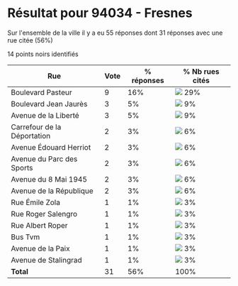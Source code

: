 # Résultat pour 94034 - Fresnes

Sur l'ensemble de la ville il y a eu 55 réponses dont 31 réponses avec une rue citée (56%)

14 points noirs identifiés

| Rue | Vote | % réponses | % Nb rues cités|
|-----|------|------------|----------------|
| Boulevard Pasteur | 9 | 16% | <img src="../../img/bar_29.gif" />&nbsp;29%|
| Boulevard Jean Jaurès | 3 | 5% | <img src="../../img/bar_9.gif" />&nbsp;9%|
| Avenue de la Liberté | 3 | 5% | <img src="../../img/bar_9.gif" />&nbsp;9%|
| Carrefour de la Déportation | 2 | 3% | <img src="../../img/bar_6.gif" />&nbsp;6%|
| Avenue Édouard Herriot | 2 | 3% | <img src="../../img/bar_6.gif" />&nbsp;6%|
| Avenue du Parc des Sports | 2 | 3% | <img src="../../img/bar_6.gif" />&nbsp;6%|
| Avenue du 8 Mai 1945 | 2 | 3% | <img src="../../img/bar_6.gif" />&nbsp;6%|
| Avenue de la République | 2 | 3% | <img src="../../img/bar_6.gif" />&nbsp;6%|
| Rue Émile Zola | 1 | 1% | <img src="../../img/bar_3.gif" />&nbsp;3%|
| Rue Roger Salengro | 1 | 1% | <img src="../../img/bar_3.gif" />&nbsp;3%|
| Rue Albert Roper | 1 | 1% | <img src="../../img/bar_3.gif" />&nbsp;3%|
| Bus Tvm | 1 | 1% | <img src="../../img/bar_3.gif" />&nbsp;3%|
| Avenue de la Paix | 1 | 1% | <img src="../../img/bar_3.gif" />&nbsp;3%|
| Avenue de Stalingrad | 1 | 1% | <img src="../../img/bar_3.gif" />&nbsp;3%|
| **Total** | 31 | 56% | 100%|
